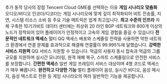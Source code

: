 추가 동작 당사의 장점 Tencent Cloud GME를 선택하는 이유  **게임 시나리오 맞춤화** 오디오/비디오 인코더/디코더는 게임 시나리오에 맞게 깊이 최적화되어 비트 전송률, 지연, 시스템 리소스 소비 등 주요 기술 메트릭은 업계 최고입니다. **최고 수준의 인프라** 자체 구축한 10기가비트 데이터 센터에는 최상위 20 라인 BGP 네트워크와 800개 이상의 노드가 장착되어 있어 플레이어가 안정적이고 고속의 게임 경험을 즐길 수 있습니다 **전문적인 네트워크 액세스** 멀티 QQ 액세스 배포와 스케줄링 전략을 사용하면 약한 네트워크 환경에서 연결 문제를 효과적으로 해결해 연결률이 99.995%에 달했습니다. **강력한 서비스 지원력** QQ 서비스 지원할 수 있습니다. 억급의 사용자 동시 접속과 억급의 그룹 규모를 지원하며 실시간 모니터링, 원격 재해 복구, 스마트 스케줄링으로 안전한 서비스를 보장합니다. **간편한 액세스** 일반 게임 프레임이 서비스 대상이며 4행 코드로 액세스가 매우 빠릅니다. **완전하고 다양한 기능** 멀티 플레이어 음성, 실시간 비디오, 음성 메시지, 음성 텍스트로 전환 등 게임 시나리오의 여러 일반적인 기능을 제공합니다.


